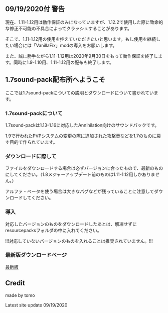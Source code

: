 ## 09/19/2020付 警告

現在、1.11-1.12用は動作保証のみになっていますが、1.12.2で使用した際に致命的な修正不可能の不具合によってクラッシュすることがあります。

そこで、1.11-1.12用の使用を控えていただきたいと思います。もし使用を継続したい場合には「VanillaFix」modの導入をお願いします。

また、誠に勝手ながら1.11-1.12用は2020年9月30日をもって動作保証を終了します。同時に1.9-1.10用、1.11-1.12用の配布も終了します。

## 1.7sound-pack配布所へようこそ

ここでは1.7sound-packについての説明とダウンロードについて書かれています。

### 1.7sound-packについて

1.7sound-packは1.13-1.16に対応したAnnihilation向けのサウンドパックです。

1.9で行われたPVPシステムの変更の際に追加された攻撃音などを1.7のものに戻す目的で作られています。

### ダウンロードに際して

ファイルをダウンロードする場合は必ずバージョンに合ったもので、最新のものにしてください。（1.8メジャーアップデート前のものは1.11-1.12用しかありません。）

アルファ・ベータを使う場合は大きなバグなどが残っていることに注意してダウンロードしてください。

### 導入

対応したバージョンのものをダウンロードしたあとは、解凍せずにresourcepacksフォルダの中に入れてください。

!!!対応していないバージョンのものを入れることは推奨されていません。!!!

### 最新版ダウンロードページ

[最新版](https://github.com/TI0360/1.7sound-pack/releases/latest)

## Credit

made by tomo

Latest site update 09/19/2020

